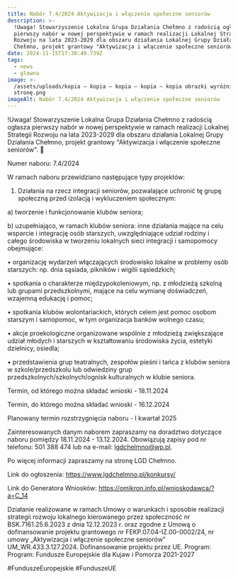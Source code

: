```yaml
---
title: Nabór 7.4/2024 Aktywizacja i włączenie społeczne seniorów
description: >-
  !Uwaga! Stowarzyszenie Lokalna Grupa Działania Chełmno z radością ogłasza
  pierwszy nabór w nowej perspektywie w ramach realizacji Lokalnej Strategii
  Rozwoju na lata 2023-2029 dla obszaru działania Lokalnej Grupy Działania
  Chełmno, projekt grantowy "Aktywizacja i włączenie społeczne seniorów" [...]
date: 2024-11-15T17:30:40.739Z
tags:
  - news
  - glowna
image: >-
  /assets/uploads/kopia – kopia – kopia – kopia – kopia obrazki wyróżniające na
  stronę.png
imageAlt: Nabór 7.4/2024 Aktywizacja i włączenie społeczne seniorów
---
```

!Uwaga! Stowarzyszenie Lokalna Grupa Działania Chełmno z radością ogłasza pierwszy nabór w nowej perspektywie w ramach realizacji Lokalnej Strategii Rozwoju na lata 2023-2029 dla obszaru działania Lokalnej Grupy Działania Chełmno, projekt grantowy "Aktywizacja i włączenie społeczne seniorów". 🙂

Numer naboru: 7.4/2024

W ramach naboru przewidziano następujące typy projektów:

1) Działania na rzecz integracji seniorów, pozwalające uchronić tę grupę społeczną przed izolacją i wykluczeniem społecznym:

a) tworzenie i funkcjonowanie klubów seniora;

b) uzupełniająco, w ramach klubów seniora: inne działania mające na celu wsparcie i integrację osób starszych, uwzględniające udział rodziny i całego środowiska w tworzeniu lokalnych sieci integracji i samopomocy obejmujące:

• organizację wydarzeń włączających środowisko lokalne w problemy osób starszych: np. dnia sąsiada, pikników i wigilii sąsiedzkich;

• spotkania o charakterze międzypokoleniowym, np. z młodzieżą szkolną lub grupami przedszkolnymi, mające na celu wymianę doświadczeń, wzajemną edukację i pomoc;

• spotkania klubów wolontariackich, których celem jest pomoc osobom starszym i samopomoc, w tym organizacja banków wolnego czasu;

• akcje proekologiczne organizowane wspólnie z młodzieżą zwiększające udział młodych i starszych w kształtowaniu środowiska życia, estetyki dzielnicy, osiedla;

• przedstawienia grup teatralnych, zespołów pieśni i tańca z klubów seniora w szkole/przedszkolu lub odwiedziny grup przedszkolnych/szkolnych/ognisk kulturalnych w klubie seniora.

Termin, od którego można składać wnioski - 18.11.2024

Termin, do którego można składać wnioski - 16.12.2024

Planowany termin rozstrzygnięcia naboru - I kwartał 2025

Zainteresowanych danym naborem zapraszamy na doradztwo dotyczące naboru pomiędzy 18.11.2024 - 13.12.2024. Obowiązują zapisy pod nr telefonu: 501 388 474 lub na e-mail: lgdchelmno@wp.pl.

Po więcej informacji zapraszamy na stronę LGD Chełmno.

Link do ogłoszenia: https://www.lgdchelmno.pl/konkursy/

Link do Generatora Wniosków: https://omikron.info.pl/wnioskodawca/?a=C_14

Działanie realizowane w ramach Umowy o warunkach i sposobie realizacji strategii rozwoju lokalnego kierowanego przez społeczność nr BSK.7161.25.6.2023 z dnia 12.12.2023 r. oraz zgodne z Umową o dofinansowanie projektu grantowego nr FEKP.07.04-IZ.00-0002/24, nr umowy „Aktywizacja i włączenie społeczne seniorów” UM_WR.433.3.127.2024. Dofinansowanie projektu przez UE. Program:  Program: Fundusze Europejskie dla Kujaw i Pomorza 2021-2027

\#FunduszeEuropejskie #FunduszeUE
